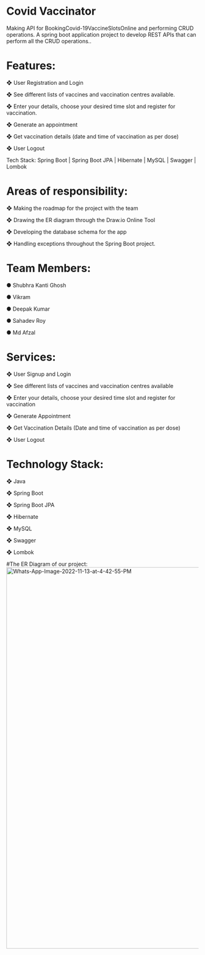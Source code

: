 # Covid Vaccinator

Making API for BookingCovid-19VaccineSlotsOnline and performing CRUD operations.
A spring boot application project to develop REST APIs that can perform
all the CRUD operations..

# Features:

❖ User Registration and Login

❖ See different lists of vaccines and vaccination centres available.

❖ Enter your details, choose your desired time slot and register for vaccination.

❖ Generate an appointment

❖ Get vaccination details (date and time of vaccination as per dose)

❖ User Logout

Tech Stack: Spring Boot | Spring Boot JPA | Hibernate | MySQL | Swagger | Lombok

# Areas of responsibility:

❖ Making the roadmap for the project with the team

❖ Drawing the ER diagram through the Draw.io Online Tool

❖ Developing the database schema for the app

❖ Handling exceptions throughout the Spring Boot project.


# Team Members:

● Shubhra Kanti Ghosh

● Vikram

● Deepak Kumar

● Sahadev Roy

● Md Afzal



# Services:
❖ User Signup and Login

❖ See different lists of vaccines and vaccination centres available

❖ Enter your details, choose your desired time slot and register for vaccination

❖ Generate Appointment

❖ Get Vaccination Details (Date and time of vaccination as per dose)

❖ User Logout

# Technology Stack:
❖ Java

❖ Spring Boot

❖ Spring Boot JPA

❖ Hibernate

❖ MySQL

❖ Swagger

❖ Lombok

#The ER Diagram of our project:
<a  href="https://ibb.co/0Fn23BT"><img style="width: 1000px;" src="https://i.ibb.co/QCJQG8L/Whats-App-Image-2022-11-13-at-4-42-55-PM.jpg" alt="Whats-App-Image-2022-11-13-at-4-42-55-PM" border="0"></a>
